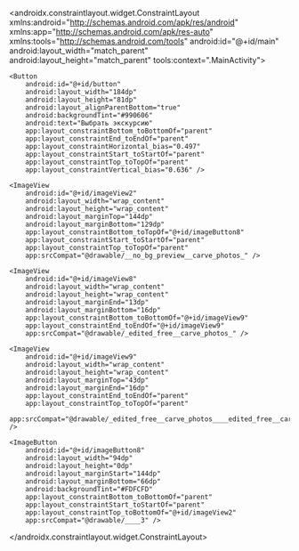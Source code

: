 <?xml version="1.0" encoding="utf-8"?>
<androidx.constraintlayout.widget.ConstraintLayout xmlns:android="http://schemas.android.com/apk/res/android"
    xmlns:app="http://schemas.android.com/apk/res-auto"
    xmlns:tools="http://schemas.android.com/tools"
    android:id="@+id/main"
    android:layout_width="match_parent"
    android:layout_height="match_parent"
    tools:context=".MainActivity">

    <Button
        android:id="@+id/button"
        android:layout_width="184dp"
        android:layout_height="81dp"
        android:layout_alignParentBottom="true"
        android:backgroundTint="#990606"
        android:text="Выбрать экскурсию"
        app:layout_constraintBottom_toBottomOf="parent"
        app:layout_constraintEnd_toEndOf="parent"
        app:layout_constraintHorizontal_bias="0.497"
        app:layout_constraintStart_toStartOf="parent"
        app:layout_constraintTop_toTopOf="parent"
        app:layout_constraintVertical_bias="0.636" />

    <ImageView
        android:id="@+id/imageView2"
        android:layout_width="wrap_content"
        android:layout_height="wrap_content"
        android:layout_marginTop="144dp"
        android:layout_marginBottom="129dp"
        app:layout_constraintBottom_toTopOf="@+id/imageButton8"
        app:layout_constraintStart_toStartOf="parent"
        app:layout_constraintTop_toTopOf="parent"
        app:srcCompat="@drawable/__no_bg_preview__carve_photos_" />

    <ImageView
        android:id="@+id/imageView8"
        android:layout_width="wrap_content"
        android:layout_height="wrap_content"
        android:layout_marginEnd="13dp"
        android:layout_marginBottom="16dp"
        app:layout_constraintBottom_toBottomOf="@+id/imageView9"
        app:layout_constraintEnd_toEndOf="@+id/imageView9"
        app:srcCompat="@drawable/_edited_free__carve_photos_" />

    <ImageView
        android:id="@+id/imageView9"
        android:layout_width="wrap_content"
        android:layout_height="wrap_content"
        android:layout_marginTop="43dp"
        android:layout_marginEnd="16dp"
        app:layout_constraintEnd_toEndOf="parent"
        app:layout_constraintTop_toTopOf="parent"
        app:srcCompat="@drawable/_edited_free__carve_photos____edited_free__carve_photos_" />

    <ImageButton
        android:id="@+id/imageButton8"
        android:layout_width="94dp"
        android:layout_height="0dp"
        android:layout_marginStart="144dp"
        android:layout_marginBottom="66dp"
        android:backgroundTint="#FDFCFD"
        app:layout_constraintBottom_toBottomOf="parent"
        app:layout_constraintStart_toStartOf="parent"
        app:layout_constraintTop_toBottomOf="@+id/imageView2"
        app:srcCompat="@drawable/____3" />

</androidx.constraintlayout.widget.ConstraintLayout>
